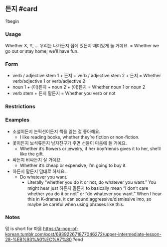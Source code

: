 ## 든지 #card
?begin
### Usage
Whether X, Y, ... 
우리는 나가든지 집에 있든지 재미있게 놀 거예요. = Whether we go out or stay home, we’ll have fun.
### Form
- verb / adjective stem 1 + 든지 + verb / adjective stem 2 + 든지 = Whether verb/adjective 1 or verb/adjective 2
- noun 1 + (이)든지 + noun 2 + (이)든지 = Whether noun 1 or noun 2
- verb stem + 든지 말든지 = Whether you verb or not
### Restrictions
### Examples
- 소설이든지 논픽션이든지 책을 읽는 걸 좋아해요.
	- I like reading books, whether they’re fiction or non-fiction.
- 꽃이든지 보석류든지 남자친구가 주면 선물이 마음에 들 거예요.
	- Whether it’s flowers or jewelry, if her boyfriends gives it to her, she’ll like the gift.
- 싸든지 비싸든지 살 거예요.
	- Whether it’s cheap or expensive, I’m going to buy it.
- 하든지 말든지 맘대로 하세요.
	- Do whatever you want.
		- Literally “whether you do it or not, do whatever you want.” You might hear just 하든지 말든지 to basically mean “I don’t care whether you do it or not” or “do whatever you want.” When I hear this in K-dramas, it can sound aggressive/dismissive imo, so maybe be careful when using phrases like this.
### Notes
맘 is short for 마음
https://a-pop-of-korean.tumblr.com/post/693922671877046272/upper-intermediate-lesson-28-%EB%93%A0%EC%A7%80
?end